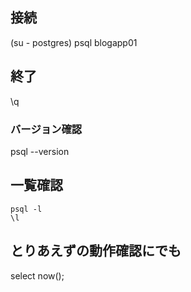 ## 接続
(su - postgres)
psql blogapp01

## 終了
\q

### バージョン確認
psql --version

## 一覧確認
```
psql -l
\l
```

## とりあえずの動作確認にでも
select now();
